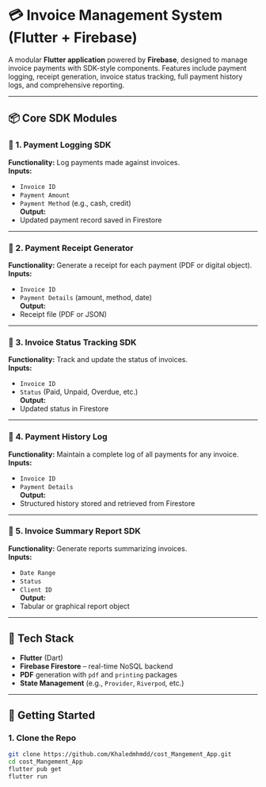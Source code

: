 # 💳 Invoice Management System (Flutter + Firebase)

A modular **Flutter application** powered by **Firebase**, designed to manage invoice payments with SDK-style components. Features include payment logging, receipt generation, invoice status tracking, full payment history logs, and comprehensive reporting.

---

## 📦 Core SDK Modules

### 🔹 1. Payment Logging SDK
**Functionality:** Log payments made against invoices.  
**Inputs:**  
- `Invoice ID`  
- `Payment Amount`  
- `Payment Method` (e.g., cash, credit)  
**Output:**  
- Updated payment record saved in Firestore

---

### 🔹 2. Payment Receipt Generator
**Functionality:** Generate a receipt for each payment (PDF or digital object).  
**Inputs:**  
- `Invoice ID`  
- `Payment Details` (amount, method, date)  
**Output:**  
- Receipt file (PDF or JSON)

---

### 🔹 3. Invoice Status Tracking SDK
**Functionality:** Track and update the status of invoices.  
**Inputs:**  
- `Invoice ID`  
- `Status` (Paid, Unpaid, Overdue, etc.)  
**Output:**  
- Updated status in Firestore

---

### 🔹 4. Payment History Log
**Functionality:** Maintain a complete log of all payments for any invoice.  
**Inputs:**  
- `Invoice ID`  
- `Payment Details`  
**Output:**  
- Structured history stored and retrieved from Firestore

---

### 🔹 5. Invoice Summary Report SDK
**Functionality:** Generate reports summarizing invoices.  
**Inputs:**  
- `Date Range`  
- `Status`  
- `Client ID`  
**Output:**  
- Tabular or graphical report object

---

## 🔧 Tech Stack

- **Flutter** (Dart)
- **Firebase Firestore** – real-time NoSQL backend
- **PDF** generation with `pdf` and `printing` packages
- **State Management** (e.g., `Provider`, `Riverpod`, etc.)

---

## 🚀 Getting Started

### 1. Clone the Repo

```bash
git clone https://github.com/Khaledmhmdd/cost_Mangement_App.git
cd cost_Mangement_App
flutter pub get
flutter run

